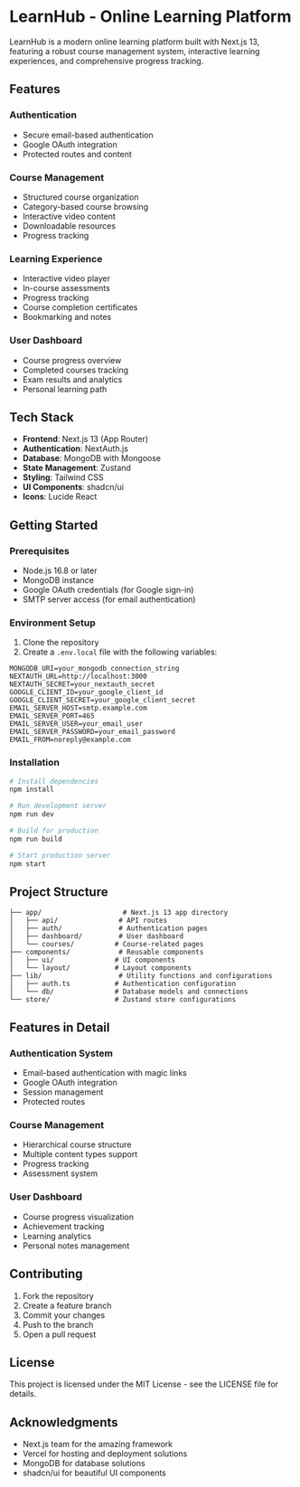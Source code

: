 # LearnHub - Online Learning Platform

LearnHub is a modern online learning platform built with Next.js 13, featuring a robust course management system, interactive learning experiences, and comprehensive progress tracking.

## Features

### Authentication

- Secure email-based authentication
- Google OAuth integration
- Protected routes and content

### Course Management

- Structured course organization
- Category-based course browsing
- Interactive video content
- Downloadable resources
- Progress tracking

### Learning Experience

- Interactive video player
- In-course assessments
- Progress tracking
- Course completion certificates
- Bookmarking and notes

### User Dashboard

- Course progress overview
- Completed courses tracking
- Exam results and analytics
- Personal learning path

## Tech Stack

- **Frontend**: Next.js 13 (App Router)
- **Authentication**: NextAuth.js
- **Database**: MongoDB with Mongoose
- **State Management**: Zustand
- **Styling**: Tailwind CSS
- **UI Components**: shadcn/ui
- **Icons**: Lucide React

## Getting Started

### Prerequisites

- Node.js 16.8 or later
- MongoDB instance
- Google OAuth credentials (for Google sign-in)
- SMTP server access (for email authentication)

### Environment Setup

1. Clone the repository
2. Create a `.env.local` file with the following variables:

```env
MONGODB_URI=your_mongodb_connection_string
NEXTAUTH_URL=http://localhost:3000
NEXTAUTH_SECRET=your_nextauth_secret
GOOGLE_CLIENT_ID=your_google_client_id
GOOGLE_CLIENT_SECRET=your_google_client_secret
EMAIL_SERVER_HOST=smtp.example.com
EMAIL_SERVER_PORT=465
EMAIL_SERVER_USER=your_email_user
EMAIL_SERVER_PASSWORD=your_email_password
EMAIL_FROM=noreply@example.com
```

### Installation

```bash
# Install dependencies
npm install

# Run development server
npm run dev

# Build for production
npm run build

# Start production server
npm start
```

## Project Structure

```
├── app/                    # Next.js 13 app directory
│   ├── api/               # API routes
│   ├── auth/              # Authentication pages
│   ├── dashboard/         # User dashboard
│   └── courses/          # Course-related pages
├── components/            # Reusable components
│   ├── ui/               # UI components
│   └── layout/           # Layout components
├── lib/                   # Utility functions and configurations
│   ├── auth.ts           # Authentication configuration
│   └── db/               # Database models and connections
└── store/                # Zustand store configurations
```

## Features in Detail

### Authentication System

- Email-based authentication with magic links
- Google OAuth integration
- Session management
- Protected routes

### Course Management

- Hierarchical course structure
- Multiple content types support
- Progress tracking
- Assessment system

### User Dashboard

- Course progress visualization
- Achievement tracking
- Learning analytics
- Personal notes management

## Contributing

1. Fork the repository
2. Create a feature branch
3. Commit your changes
4. Push to the branch
5. Open a pull request

## License

This project is licensed under the MIT License - see the LICENSE file for details.

## Acknowledgments

- Next.js team for the amazing framework
- Vercel for hosting and deployment solutions
- MongoDB for database solutions
- shadcn/ui for beautiful UI components
